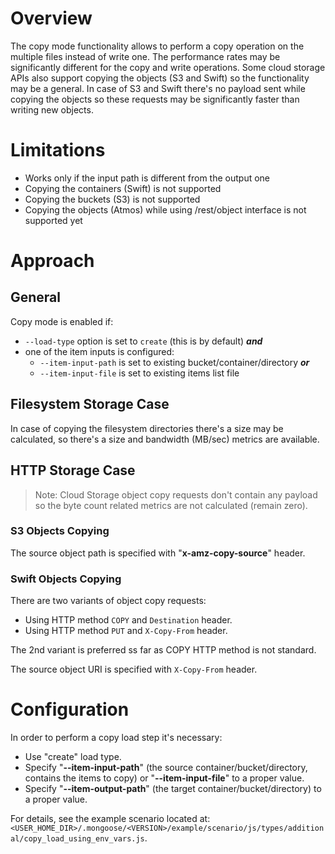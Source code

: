 # Overview

The copy mode functionality allows to perform a copy operation on the multiple files instead of write one. The
performance rates may be significantly different for the copy and write operations. Some cloud storage APIs also support
copying the objects (S3 and Swift) so the functionality may be a general. In case of S3 and Swift there's no payload
sent while copying the objects so these requests may be significantly faster than writing new objects.

# Limitations

* Works only if the input path is different from the output one
* Copying the containers (Swift) is not supported
* Copying the buckets (S3) is not supported
* Copying the objects (Atmos) while using /rest/object interface is not supported yet

# Approach

## General

Copy mode is enabled if:
* `--load-type` option is set to `create` (this is by default) ***and***
* one of the item inputs is configured:
    * `--item-input-path` is set to existing bucket/container/directory ***or***
    * `--item-input-file` is set to existing items list file

## Filesystem Storage Case

In case of copying the filesystem directories there's a size may be
calculated, so there's a size and bandwidth (MB/sec) metrics
are available.

## HTTP Storage Case

> Note:
Cloud Storage object copy requests don't contain any payload so the
byte count related metrics are not calculated (remain zero).

### S3 Objects Copying

The source object path is specified with "**x-amz-copy-source**" header.

### Swift Objects Copying

There are two variants of object copy requests:

* Using HTTP method `COPY` and `Destination` header.
* Using HTTP method `PUT` and `X-Copy-From` header.

The 2nd variant is preferred ss far as COPY HTTP method is not standard.

The source object URI is specified with `X-Copy-From` header.

# Configuration

In order to perform a copy load step it's necessary:

* Use "create" load type.
* Specify "**--item-input-path**" (the source container/bucket/directory, contains the items to copy) or "**--item-input-file**"
    to a proper value.
* Specify "**--item-output-path**" (the target container/bucket/directory) to a proper value.

For details, see the example scenario located at:
`<USER_HOME_DIR>/.mongoose/<VERSION>/example/scenario/js/types/additional/copy_load_using_env_vars.js`.
